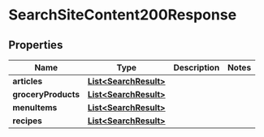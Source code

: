 

# SearchSiteContent200Response

## Properties

Name | Type | Description | Notes
------------ | ------------- | ------------- | -------------
**articles** | [**List&lt;SearchResult&gt;**](SearchResult.md) |  | 
**groceryProducts** | [**List&lt;SearchResult&gt;**](SearchResult.md) |  | 
**menuItems** | [**List&lt;SearchResult&gt;**](SearchResult.md) |  | 
**recipes** | [**List&lt;SearchResult&gt;**](SearchResult.md) |  | 




